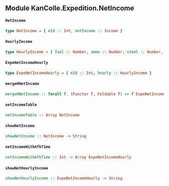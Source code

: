 ## Module KanColle.Expedition.NetIncome

#### `NetIncome`

``` purescript
type NetIncome = { eId :: Int, netIncome :: Income }
```

#### `HourlyIncome`

``` purescript
type HourlyIncome = { fuel :: Number, ammo :: Number, steel :: Number, bauxite :: Number }
```

#### `ExpeNetIncomeHourly`

``` purescript
type ExpeNetIncomeHourly = { eId :: Int, hourly :: HourlyIncome }
```

#### `mergeHNetIncome`

``` purescript
mergeHNetIncome :: forall f. (Functor f, Foldable f) => f ExpeNetIncomeHourly -> { eIds :: Array Int, hourly :: HourlyIncome }
```

#### `netIncomeTable`

``` purescript
netIncomeTable :: Array NetIncome
```

#### `showNetIncome`

``` purescript
showNetIncome :: NetIncome -> String
```

#### `netIncomeWithAfkTime`

``` purescript
netIncomeWithAfkTime :: Int -> Array ExpeNetIncomeHourly
```

#### `showNetHourlyIncome`

``` purescript
showNetHourlyIncome :: ExpeNetIncomeHourly -> String
```


